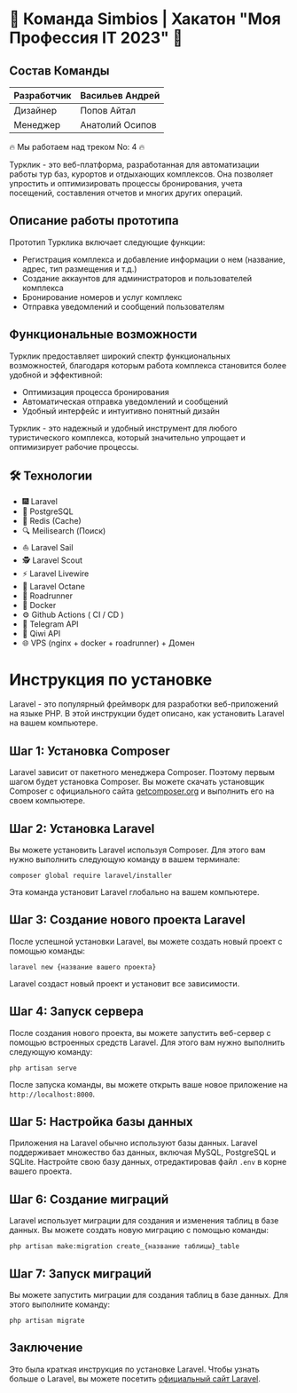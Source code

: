 # 🚀 Команда Simbios | Хакатон "Моя Профессия IT 2023" 🎯

## Состав Команды

| Разработчик | Васильев Андрей |
| --- | --- |
| Дизайнер | Попов Айтал |
| Менеджер | Анатолий Осипов |

🔥 Мы работаем над треком No: 4 🔥

Турклик - это веб-платформа, разработанная для автоматизации работы тур баз, курортов и отдыхающих комплексов. Она позволяет упростить и оптимизировать процессы бронирования, учета посещений, составления отчетов и многих других операций.

## Описание работы прототипа

Прототип Турклика включает следующие функции:

- Регистрация комплекса и добавление информации о нем (название, адрес, тип размещения и т.д.)
- Создание аккаунтов для администраторов и пользователей комплекса
- Бронирование номеров и услуг комплекс
- Отправка уведомлений и сообщений пользователям

## Функциональные возможности

Турклик предоставляет широкий спектр функциональных возможностей, благодаря которым работа комплекса становится более удобной и эффективной:

- Оптимизация процесса бронирования
- Автоматическая отправка уведомлений и сообщений
- Удобный интерфейс и интуитивно понятный дизайн

Турклик - это надежный и удобный инструмент для любого туристического комплекса, который значительно упрощает и оптимизирует рабочие процессы.

## 🛠 Технологии

- 🎆 Laravel
- 🐘 PostgreSQL
- 🧊 Redis (Cache)
- 🔍 Meilisearch (Поиск)
- ⛵ Laravel Sail
- 🕵️ Laravel Scout
- ⚡ Laravel Livewire
- 🍂 Laravel Octane
- 🚀 Roadrunner
- 🐳 Docker
- ⚙️ Github Actions ( CI / CD )
- 🤖 Telegram API
- 💸 Qiwi API
- 🌐 VPS (nginx + docker + roadrunner) + Домен


# Инструкция по установке

Laravel - это популярный фреймворк для разработки веб-приложений на языке PHP. В этой инструкции будет описано, как установить Laravel на вашем компьютере.

## Шаг 1: Установка Composer

Laravel зависит от пакетного менеджера Composer. Поэтому первым шагом будет установка Composer. Вы можете скачать установщик Composer с официального сайта [getcomposer.org](https://getcomposer.org/) и выполнить его на своем компьютере.

## Шаг 2: Установка Laravel

Вы можете установить Laravel используя Composer. Для этого вам нужно выполнить следующую команду в вашем терминале:

```
composer global require laravel/installer

```

Эта команда установит Laravel глобально на вашем компьютере.

## Шаг 3: Создание нового проекта Laravel

После успешной установки Laravel, вы можете создать новый проект с помощью команды:

```
laravel new {название вашего проекта}

```

Laravel создаст новый проект и установит все зависимости.

## Шаг 4: Запуск сервера

После создания нового проекта, вы можете запустить веб-сервер с помощью встроенных средств Laravel. Для этого вам нужно выполнить следующую команду:

```
php artisan serve

```

После запуска команды, вы можете открыть ваше новое приложение на `http://localhost:8000`.

## Шаг 5: Настройка базы данных

Приложения на Laravel обычно используют базы данных. Laravel поддерживает множество баз данных, включая MySQL, PostgreSQL и SQLite. Настройте свою базу данных, отредактировав файл `.env` в корне вашего проекта.

## Шаг 6: Создание миграций

Laravel использует миграции для создания и изменения таблиц в базе данных. Вы можете создать новую миграцию с помощью команды:

```
php artisan make:migration create_{название таблицы}_table

```

## Шаг 7: Запуск миграций

Вы можете запустить миграции для создания таблиц в базе данных. Для этого выполните команду:

```
php artisan migrate

```

## Заключение

Это была краткая инструкция по установке Laravel. Чтобы узнать больше о Laravel, вы можете посетить [официальный сайт Laravel](https://laravel.com/docs).
